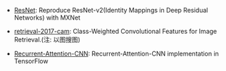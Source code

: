 - [ResNet](https://github.com/tornadomeet/ResNet): Reproduce ResNet-v2(Identity Mappings in Deep Residual Networks) with MXNet

- [retrieval-2017-cam](https://github.com/imatge-upc/retrieval-2017-cam): Class-Weighted Convolutional Features for Image Retrieval.(注: 以图搜图)

- [Recurrent-Attention-CNN](https://github.com/Michael-Jing/Recurrent-Attention-CNN): Recurrent-Attention-CNN implementation in TensorFlow

